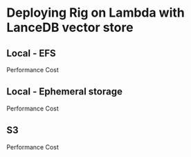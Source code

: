 # Deploying Rig on Lambda with LanceDB vector store

## Local - EFS
Performance
Cost

## Local - Ephemeral storage
Performance
Cost

## S3
Performance
Cost